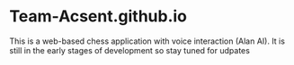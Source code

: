 # Team-Acsent.github.io
This is a web-based chess application with voice interaction (Alan AI). It is still in the early stages of development so stay tuned for udpates
